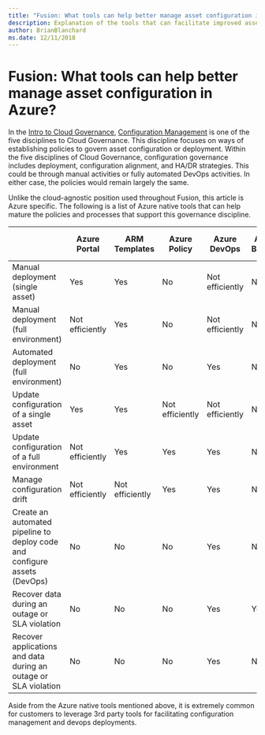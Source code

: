 ```yaml
---
title: "Fusion: What tools can help better manage asset configuration in Azure?"
description: Explanation of the tools that can facilitate improved asset configuration in Azure
author: BrianBlanchard
ms.date: 12/11/2018
---
```


# Fusion: What tools can help better manage asset configuration in Azure?

In the [Intro to Cloud Governance](../overview.md), [Configuration Management](overview.md) is one of the five disciplines to Cloud Governance. This discipline focuses on ways of establishing policies to govern asset configuration or deployment. Within the five disciplines of Cloud Governance, configuration governance includes deployment, configuration alignment, and HA/DR strategies. This could be through manual activities or fully automated DevOps activities. In either case, the policies would remain largely the same.

Unlike the cloud-agnostic position used throughout Fusion, this article is Azure specific. The following is a list of Azure native tools that can help mature the policies and processes that support this governance discipline.

|  |Azure Portal  |ARM Templates  |Azure Policy  | Azure DevOps | Azure Backup | Azure Site Recovery |
|---------|---------|---------|---------|---------|---------|---------|
|Manual deployment (single asset)     | Yes | Yes  | No  | Not efficiently | No | Yes |
|Manual deployment (full environment)     | Not efficiently | Yes | No  | Not efficiently | No | Yes |
|Automated deployment (full environment)     | No  | Yes  | No  | Yes  | No | Yes |
|Update configuration of a single asset     | Yes | Yes | Not efficiently | Not efficiently | No | Yes - during replication |
|Update configuration of a full environment     | Not efficiently | Yes | Yes | Yes  | No | Yes - during replication |
|Manage configuration drift     | Not efficiently | Not efficiently | Yes  | Yes  | No | Yes - during replication |
|Create an automated pipeline to deploy code and configure assets (DevOps)     | No | No | No | Yes | No | No |
|Recover data during an outage or SLA violation     | No | No | No | Yes | Yes | Yes |
|Recover applications and data during an outage or SLA violation     | No | No | No | Yes | No | Yes |

Aside from the Azure native tools mentioned above, it is extremely common for customers to leverage 3rd party tools for facilitating configuration management and devops deployments.
